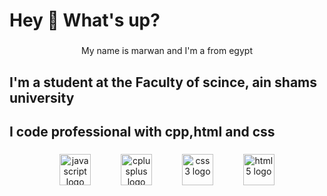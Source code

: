 <h1 align="left">Hey 👋 What's up?</h1>

###

<p align="center">My name is  marwan  and I'm a from egypt</p>

###

<h2 align="left">I'm a student at the Faculty of scince, ain shams university</h2>

###

<p align="left"></p>

###

<h2 align="left">I code professional with cpp,html and css</h2>

###

<div align="center">
  <img src="https://cdn.jsdelivr.net/gh/devicons/devicon/icons/javascript/javascript-original.svg" height="50" alt="javascript logo"  />
  <img width="40" />
  <img src="https://cdn.jsdelivr.net/gh/devicons/devicon/icons/cplusplus/cplusplus-original.svg" height="50" alt="cplusplus logo"  />
  <img width="40" />
  <img src="https://cdn.jsdelivr.net/gh/devicons/devicon/icons/css3/css3-original.svg" height="50" alt="css3 logo"  />
  <img width="40" />
  <img src="https://cdn.jsdelivr.net/gh/devicons/devicon/icons/html5/html5-original.svg" height="50" alt="html5 logo"  />
</div>

###
